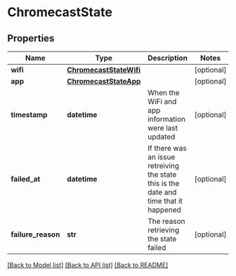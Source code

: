 # ChromecastState

## Properties
Name | Type | Description | Notes
------------ | ------------- | ------------- | -------------
**wifi** | [**ChromecastStateWifi**](ChromecastStateWifi.md) |  | [optional] 
**app** | [**ChromecastStateApp**](ChromecastStateApp.md) |  | [optional] 
**timestamp** | **datetime** | When the WiFi and app information were last updated | [optional] 
**failed_at** | **datetime** | If there was an issue retreiving the state this is the date and time that it happened | [optional] 
**failure_reason** | **str** | The reason retrieving the state failed | [optional] 

[[Back to Model list]](../README.md#documentation-for-models) [[Back to API list]](../README.md#documentation-for-api-endpoints) [[Back to README]](../README.md)

